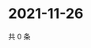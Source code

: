 # 2021-11-26

共 0 条

<!-- BEGIN WEIBO -->
<!-- 最后更新时间 Fri Nov 26 2021 13:01:16 GMT+0800 (China Standard Time) -->

<!-- END WEIBO -->
